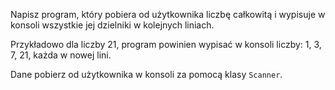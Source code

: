 Napisz program, który pobiera od użytkownika liczbę całkowitą i wypisuje w konsoli wszystkie jej dzielniki w kolejnych liniach. 

Przykładowo dla liczby 21, program powinien wypisać w konsoli liczby: 1, 3, 7, 21, każda w nowej lini.
 
Dane pobierz od użytkownika w konsoli za pomocą klasy `Scanner`. 